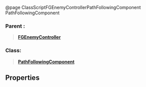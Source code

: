 @page ClassScriptFGEnemyControllerPathFollowingComponent PathFollowingComponent
### Parent :
<b><a href="_class_script_f_g_enemy_controller.html"><blockquote>FGEnemyController</blockquote></a></b>
### Class:
<b><a href="_class_script_path_following_component.html"><blockquote>PathFollowingComponent</blockquote></a></b>
## Properties
